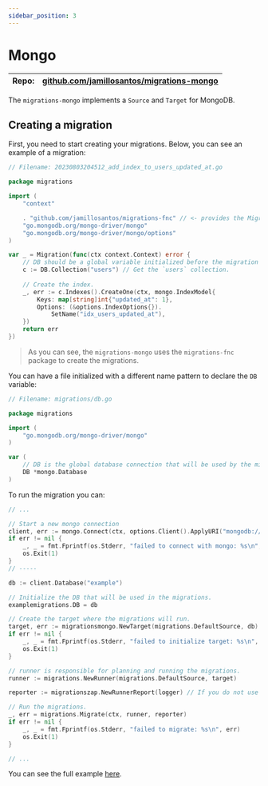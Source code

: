 ```yaml
---
sidebar_position: 3
---
```


# Mongo

| Repo:| [github.com/jamillosantos/migrations-mongo](https://github.com/jamillosantos/migrations-mongo) |
|------|------------------------------------------------------------------------------------------------|

The `migrations-mongo` implements a `Source` and `Target` for MongoDB.

## Creating a migration

First, you need to start creating your migrations. Below, you can see an example of a migration:

```go
// Filename: 20230803204512_add_index_to_users_updated_at.go

package migrations

import (
	"context"

	. "github.com/jamillosantos/migrations-fnc" // <- provides the Migration function.
	"go.mongodb.org/mongo-driver/mongo"
	"go.mongodb.org/mongo-driver/mongo/options"
)

var _ = Migration(func(ctx context.Context) error {
	// DB should be a global variable initialized before the migration runs.
	c := DB.Collection("users") // Get the `users` collection.
	
	// Create the index.
	_, err := c.Indexes().CreateOne(ctx, mongo.IndexModel{
		Keys: map[string]int{"updated_at": 1},
		Options: (&options.IndexOptions{}).
			SetName("idx_users_updated_at"),
	})
	return err
})
```

> As you can see, the `migrations-mongo` uses the `migrations-fnc` package to create the migrations.

You can have a file initialized with a different name pattern to declare the `DB` variable:

```go
// Filename: migrations/db.go

package migrations

import (
    "go.mongodb.org/mongo-driver/mongo"
)

var (
    // DB is the global database connection that will be used by the migrations.
    DB *mongo.Database
)
```

To run the migration you can:

```go
// ...

// Start a new mongo connection
client, err := mongo.Connect(ctx, options.Client().ApplyURI("mongodb://guest:guest@localhost:27017"))
if err != nil {
    _, _ = fmt.Fprintf(os.Stderr, "failed to connect with mongo: %s\n", err.Error())
    os.Exit(1)
}
// -----

db := client.Database("example")

// Initialize the DB that will be used in the migrations.
examplemigrations.DB = db

// Create the target where the migrations will run.
target, err := migrationsmongo.NewTarget(migrations.DefaultSource, db)
if err != nil {
    _, _ = fmt.Fprintf(os.Stderr, "failed to initialize target: %s\n", err)
    os.Exit(1)
}

// runner is responsible for planning and running the migrations.
runner := migrations.NewRunner(migrations.DefaultSource, target)

reporter := migrationszap.NewRunnerReport(logger) // If you do not use zap, you can implement your own reporter.

// Run the migrations.
_, err = migrations.Migrate(ctx, runner, reporter)
if err != nil {
    _, _ = fmt.Fprintf(os.Stderr, "failed to migrate: %s\n", err)
    os.Exit(1)
}

// ...
```


You can see the full example [here](https://github.com/jamillosantos/migrations-mongo/tree/main/internal/example).

